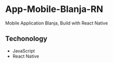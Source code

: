 # App-Mobile-Blanja-RN
Mobile Application Blanja, Build with React Native

## Techonology
- JavaScript
- React Native
